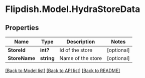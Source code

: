 # Flipdish.Model.HydraStoreData
## Properties

Name | Type | Description | Notes
------------ | ------------- | ------------- | -------------
**StoreId** | **int?** | Id of the store | [optional] 
**StoreName** | **string** | Name of the store | [optional] 

[[Back to Model list]](../README.md#documentation-for-models) [[Back to API list]](../README.md#documentation-for-api-endpoints) [[Back to README]](../README.md)

